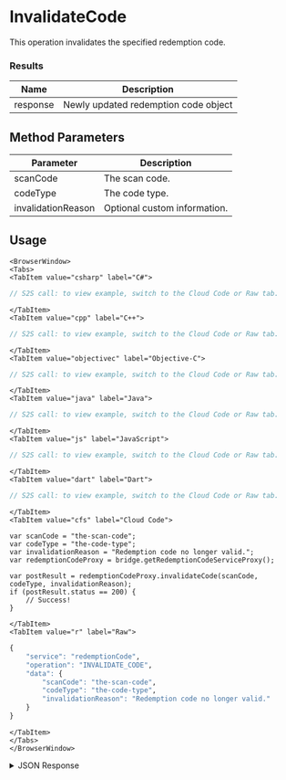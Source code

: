 # InvalidateCode

This operation invalidates the specified redemption code.

### Results

| Name     | Description                          |
| -------- | ------------------------------------ |
| response | Newly updated redemption code object |

<PartialServop service_name="redemptionCode" operation_name="INVALIDATE_CODE" />

## Method Parameters

| Parameter          | Description                  |
| ------------------ | ---------------------------- |
| scanCode           | The scan code.               |
| codeType           | The code type.               |
| invalidationReason | Optional custom information. |

## Usage

```mdx-code-block
<BrowserWindow>
<Tabs>
<TabItem value="csharp" label="C#">
```

```csharp
// S2S call: to view example, switch to the Cloud Code or Raw tab.
```

```mdx-code-block
</TabItem>
<TabItem value="cpp" label="C++">
```

```cpp
// S2S call: to view example, switch to the Cloud Code or Raw tab.
```

```mdx-code-block
</TabItem>
<TabItem value="objectivec" label="Objective-C">
```

```objectivec
// S2S call: to view example, switch to the Cloud Code or Raw tab.
```

```mdx-code-block
</TabItem>
<TabItem value="java" label="Java">
```

```java
// S2S call: to view example, switch to the Cloud Code or Raw tab.
```

```mdx-code-block
</TabItem>
<TabItem value="js" label="JavaScript">
```

```javascript
// S2S call: to view example, switch to the Cloud Code or Raw tab.
```

```mdx-code-block
</TabItem>
<TabItem value="dart" label="Dart">
```

```dart
// S2S call: to view example, switch to the Cloud Code or Raw tab.
```

```mdx-code-block
</TabItem>
<TabItem value="cfs" label="Cloud Code">
```

```cfscript
var scanCode = "the-scan-code";
var codeType = "the-code-type";
var invalidationReason = "Redemption code no longer valid.";
var redemptionCodeProxy = bridge.getRedemptionCodeServiceProxy();

var postResult = redemptionCodeProxy.invalidateCode(scanCode, codeType, invalidationReason);
if (postResult.status == 200) {
    // Success!
}
```

```mdx-code-block
</TabItem>
<TabItem value="r" label="Raw">
```

```r
{
	"service": "redemptionCode",
	"operation": "INVALIDATE_CODE",
	"data": {
		"scanCode": "the-scan-code",
		"codeType": "the-code-type",
		"invalidationReason": "Redemption code no longer valid."
	}
}
```

```mdx-code-block
</TabItem>
</Tabs>
</BrowserWindow>
```

<details>
<summary>JSON Response</summary>

```json
{
    "packetId": 1,
    "messageResponses": [
        {
            "status": 200,
            "data": {
                "response": {
                    "gameId": "102938475647382910",
                    "scanCode": "999999",
                    "codeType": "typeOfCode",
                    "version": 2,
                    "codeState": "Available",
                    "customCodeInfo": {
                        "param1": 2235
                    },
                    "customRedemptionInfo": {},
                    "redeemedByProfileId": null,
                    "redeemedByProfileName": null,
                    "invalidationReason": "reason",
                    "createdAt": 0,
                    "activatedAt": null,
                    "redeemedAt": null,
                    "invalidatedAt": 1445456503428
                }
            }
        }
    ]
}
```

</details>
